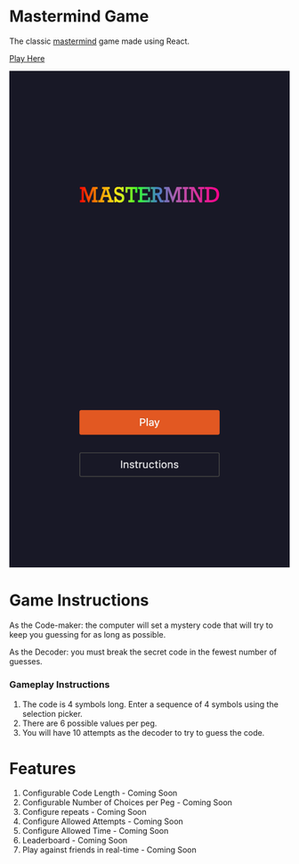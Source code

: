 # Mastermind Game

The classic [mastermind](https://en.wikipedia.org/wiki/Mastermind_%28board_game%29) game made using React.

[Play Here](https://mastermind.abhinayreddy.com)

![alt text](homepage.png)

# Game Instructions

As the Code-maker: the computer will set a mystery code that will try to keep you guessing for as long as possible.

As the Decoder: you must break the secret code in the fewest number of guesses.

### Gameplay Instructions

1. The code is 4 symbols long. Enter a sequence of 4 symbols using the selection picker.
2. There are 6 possible values per peg.
3. You will have 10 attempts as the decoder to try to guess the code.

# Features

1. Configurable Code Length - Coming Soon
2. Configurable Number of Choices per Peg - Coming Soon
3. Configure repeats - Coming Soon
4. Configure Allowed Attempts - Coming Soon
5. Configure Allowed Time - Coming Soon
6. Leaderboard - Coming Soon
7. Play against friends in real-time - Coming Soon
